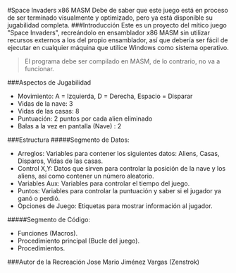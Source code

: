 #Space Invaders x86 MASM
Debe de saber que este juego está en proceso de ser terminado visualmente y optimizado, pero ya está disponible su jugabilidad completa.
###Introducción
Este es un proyecto del mítico juego "Space Invaders", recreándolo en ensamblador x86 MASM sin utilizar recursos externos a los del propio ensamblador, así que debería ser fácil de ejecutar en cualquier máquina que utilice Windows como sistema operativo.
>El programa debe ser compilado en MASM, de lo contrario, no va a funcionar.

###Aspectos de Jugabilidad
- Movimiento: A = Izquierda, D = Derecha, Espacio = Disparar
- Vidas de la nave: 3
- Vidas de las casas: 8
- Puntuación: 2 puntos por cada alien eliminado
- Balas a la vez en pantalla (Nave) : 2

###Estructura
#####Segmento de Datos:
- Arreglos: Variables para contener los siguientes datos: Aliens, Casas, Disparos, Vidas de las casas.
- Control X,Y: Datos que sirven para controlar la posición de la nave y los aliens, así como contener un número aleatorio.
- Variables Aux: Variables para controlar el tiempo del juego.
- Puntos: Variables para controlar la puntuación y saber si el jugador ya ganó o perdió.
- Opciones de Juego: Etiquetas para mostrar información al jugador.

#####Segmento de Código:
- Funciones (Macros).
- Procedimiento principal (Bucle del juego).
- Procedimientos.

###Autor de la Recreación
Jose Mario Jiménez Vargas (Zenstrok)